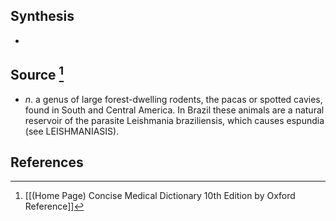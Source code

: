 ## Synthesis
- 
## Source [^1]
- $n$. a genus of large forest-dwelling rodents, the pacas or spotted cavies, found in South and Central America. In Brazil these animals are a natural reservoir of the parasite Leishmania braziliensis, which causes espundia (see LEISHMANIASIS).
## References

[^1]: [[(Home Page) Concise Medical Dictionary 10th Edition by Oxford Reference]]